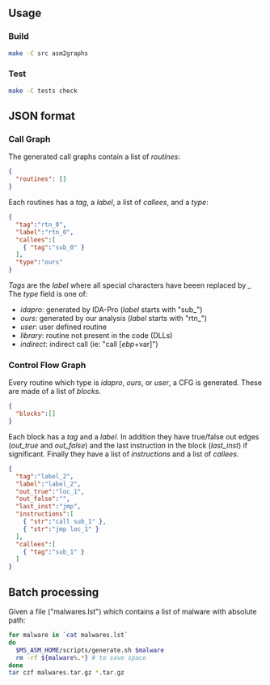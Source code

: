 
## Usage

### Build

```bash
make -C src asm2graphs
```

### Test

```bash
make -C tests check
```

## JSON format

### Call Graph

The generated call graphs contain a list of *routines*:
```json
{
  "routines": []
}
```
Each routines has a *tag*, a *label*, a list of *callees*, and a *type*:
```json
{
  "tag":"rtn_0",
  "label":"rtn_0",
  "callees":[
    { "tag":"sub_0" }
  ],
  "type":"ours"
}
```
*Tags* are the *label* where all special characters have beeen replaced by *\_*
The *type* field is one of:
 * *idapro*: generated by IDA-Pro (*label* starts with "sub\_")
 * *ours*: generated by our analysis (*label* starts with "rtn\_")
 * *user*: user defined routine
 * *library*: routine not present in the code (DLLs)
 * *indirect*: indirect call (ie: "call \[*ebp*+var\]")

### Control Flow Graph

Every routine which type is *idapro*, *ours*, or *user*, a CFG is generated.
These are made of a list of *blocks*.
```json
{
  "blocks":[]
}
```
Each block has a *tag* and a *label*. In addition they have true/false out edges (*out\_true* and *out\_false*) and the last instruction in the block (*last\_inst*) if significant.
Finally they have a list of *instructions* and a list of *callees*.
```json
{
  "tag":"label_2",
  "label":"label_2",
  "out_true":"loc_1",
  "out_false":"",
  "last_inst":"jmp",
  "instructions":[
    { "str":"call sub_1" },
    { "str":"jmp loc_1" }
  ],
  "callees":[
    { "tag":"sub_1" }
  ]
}
```

## Batch processing

Given a file ("malwares.lst") which contains a list of malware with absolute path:
```bash
for malware in `cat malwares.lst`
do
  $MS_ASM_HOME/scripts/generate.sh $malware
  rm -rf ${malware%.*} # to save space
done
tar czf malwares.tar.gz *.tar.gz 
```

